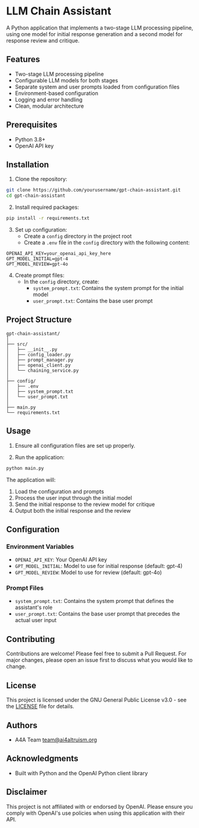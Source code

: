 # LLM Chain Assistant

A Python application that implements a two-stage LLM processing pipeline, using one model for initial response generation and a second model for response review and critique.

## Features

- Two-stage LLM processing pipeline
- Configurable LLM models for both stages
- Separate system and user prompts loaded from configuration files
- Environment-based configuration
- Logging and error handling
- Clean, modular architecture

## Prerequisites

- Python 3.8+
- OpenAI API key

## Installation

1. Clone the repository:
```bash
git clone https://github.com/yourusername/gpt-chain-assistant.git
cd gpt-chain-assistant
```

2. Install required packages:
```bash
pip install -r requirements.txt
```

3. Set up configuration:
   - Create a `config` directory in the project root
   - Create a `.env` file in the `config` directory with the following content:
```
OPENAI_API_KEY=your_openai_api_key_here
GPT_MODEL_INITIAL=gpt-4
GPT_MODEL_REVIEW=gpt-4o
```

4. Create prompt files:
   - In the `config` directory, create:
     - `system_prompt.txt`: Contains the system prompt for the initial model
     - `user_prompt.txt`: Contains the base user prompt

## Project Structure

```
gpt-chain-assistant/
│
├── src/
│   ├── __init__.py
│   ├── config_loader.py
│   ├── prompt_manager.py
│   ├── openai_client.py
│   └── chaining_service.py
│
├── config/
│   ├── .env
│   ├── system_prompt.txt
│   └── user_prompt.txt
│
├── main.py
└── requirements.txt
```

## Usage

1. Ensure all configuration files are set up properly.

2. Run the application:
```bash
python main.py
```

The application will:
1. Load the configuration and prompts
2. Process the user input through the initial model
3. Send the initial response to the review model for critique
4. Output both the initial response and the review

## Configuration

### Environment Variables

- `OPENAI_API_KEY`: Your OpenAI API key
- `GPT_MODEL_INITIAL`: Model to use for initial response (default: gpt-4)
- `GPT_MODEL_REVIEW`: Model to use for review (default: gpt-4o)

### Prompt Files

- `system_prompt.txt`: Contains the system prompt that defines the assistant's role
- `user_prompt.txt`: Contains the base user prompt that precedes the actual user input

## Contributing

Contributions are welcome! Please feel free to submit a Pull Request. For major changes, please open an issue first to discuss what you would like to change.

## License

This project is licensed under the GNU General Public License v3.0 - see the [LICENSE](LICENSE) file for details.

## Authors

- A4A Team <team@ai4altruism.org>

## Acknowledgments

- Built with Python and the OpenAI Python client library

## Disclaimer

This project is not affiliated with or endorsed by OpenAI. Please ensure you comply with OpenAI's use policies when using this application with their API.